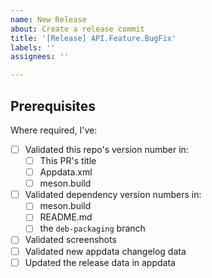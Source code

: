 ```yaml
---
name: New Release
about: Create a release commit
title: '[Release] API.Feature.BugFix'
labels: ''
assignees: ''

---
```


## Prerequisites

Where required, I've:

- [ ] Validated this repo's version number in:
    - [ ] This PR's title
    - [ ] Appdata.xml
    - [ ] meson.build
- [ ] Validated dependency version numbers in:
    - [ ] meson.build
    - [ ] README.md
    - [ ] the `deb-packaging` branch
- [ ] Validated screenshots
- [ ] Validated new appdata changelog data
- [ ] Updated the release data in appdata
